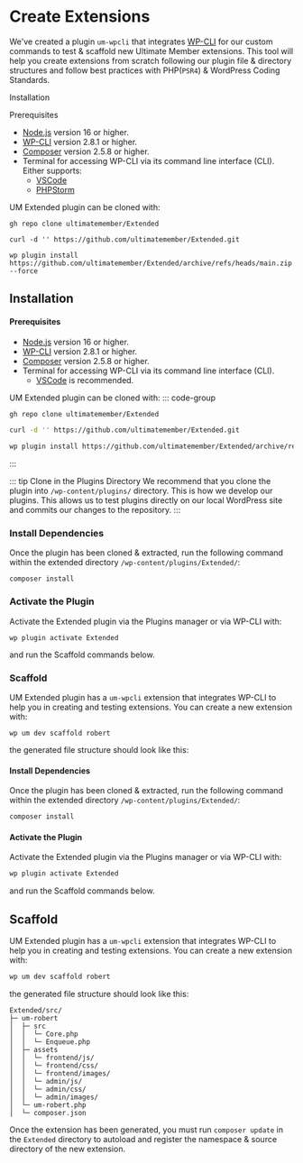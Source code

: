 

# Create Extensions

We've created a plugin `um-wpcli` that integrates [WP-CLI](http://wp-cli.org/) for our custom commands to test & scaffold new Ultimate Member extensions. This tool will help you create extensions from scratch following our plugin file & directory structures and follow best practices with PHP(`PSR4`) & WordPress Coding Standards.

Installation

Prerequisites
- [Node.js](https://nodejs.org/) version 16 or higher.
- [WP-CLI](https://wp-cli.org/) version 2.8.1 or higher.
- [Composer](https://getcomposer.org/) version 2.5.8 or higher.
- Terminal for accessing WP-CLI via its command line interface (CLI).
   Either supports:
    - [VSCode](https://code.visualstudio.com/)
    - [PHPStorm](https://www.jetbrains.com/phpstorm/) 

UM Extended plugin can be cloned with:
<CodeGroup>
  <CodeGroupItem title="Git-Clone">

```bash:no-line-numbers
gh repo clone ultimatemember/Extended
```

  </CodeGroupItem>

  <CodeGroupItem title="Curl"  active>

```bash:no-line-numbers
curl -d '' https://github.com/ultimatemember/Extended.git
```

  </CodeGroupItem>

  <CodeGroupItem title="WP-CLI" active>

```bash:no-line-numbers
wp plugin install https://github.com/ultimatemember/Extended/archive/refs/heads/main.zip --force
```

  </CodeGroupItem>
</CodeGroup>

## Installation

#### Prerequisites
- [Node.js](https://nodejs.org/) version 16 or higher.
- [WP-CLI](https://wp-cli.org) version 2.8.1 or higher.
- [Composer](https://getcomposer.org) version 2.5.8 or higher.
- Terminal for accessing WP-CLI via its command line interface (CLI).
   - [VSCode](https://code.visualstudio.com/) is recommended.

UM Extended plugin can be cloned with:
::: code-group

```sh [Git clone]
gh repo clone ultimatemember/Extended
```

```sh [Curl]
curl -d '' https://github.com/ultimatemember/Extended.git
```

```sh [WP-CLI]
wp plugin install https://github.com/ultimatemember/Extended/archive/refs/heads/main.zip --force
```
:::

::: tip Clone in the Plugins Directory
We recommend that you clone the plugin into `/wp-content/plugins/` directory. This is how we develop our plugins. This allows us to test plugins directly on our local WordPress site and commits our changes to the repository.
:::

### Install Dependencies
Once the plugin has been cloned & extracted, run the following command within the extended directory `/wp-content/plugins/Extended/`:

```bash:no-line-numbers
composer install
```

### Activate the Plugin
Activate the Extended plugin via the Plugins manager or via WP-CLI with:

```bash:no-line-numbers
wp plugin activate Extended
```
and run the Scaffold commands below.

### Scaffold

UM Extended plugin has a `um-wpcli` extension that integrates WP-CLI to help you in creating and testing extensions. You can create a new extension with:

```bash:no-line-numbers
wp um dev scaffold robert
```

the generated file structure should look like this:

#### Install Dependencies

Once the plugin has been cloned & extracted, run the following command within the extended directory `/wp-content/plugins/Extended/`:
```sh
composer install
```

#### Activate the Plugin
Activate the Extended plugin via the Plugins manager or via WP-CLI with:
```sh
wp plugin activate Extended
```

and run the Scaffold commands below.


## Scaffold

UM Extended plugin has a `um-wpcli` extension that integrates WP-CLI to help you in creating and testing extensions. You can create a new extension with:
```sh
wp um dev scaffold robert
```
the generated file structure should look like this:

```
Extended/src/
├─ um-robert
│  ├─ src
│  │  └─ Core.php
│  │  └─ Enqueue.php
│  ├─ assets
│  │  └─ frontend/js/
│  │  └─ frontend/css/
│  │  └─ frontend/images/
│  │  └─ admin/js/
│  │  └─ admin/css/
│  │  └─ admin/images/
│  └─ um-robert.php
│  └─ composer.json
```

Once the extension has been generated, you must run `composer update` in the `Extended` directory to autoload and register the namespace & source directory of the new extension.

